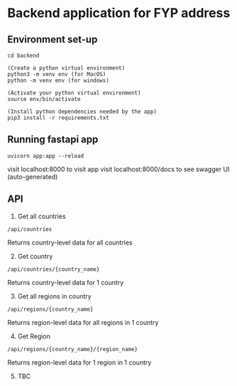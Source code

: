 # Backend application for FYP address

## Environment set-up
```
cd backend

(Create a python virtual environment)
python3 -m venv env (for MacOS)
python -m venv env (for windows)

(Activate your python virtual environment)
source env/bin/activate

(Install python dependencies needed by the app)
pip3 install -r requirements.txt

```

## Running fastapi app 
```
uvicorn app:app --reload
```

visit localhost:8000 to visit app
visit localhost:8000/docs to see swagger UI (auto-generated)

## API

1. Get all countries
```
/api/countries
```
Returns country-level data for all countries 

2. Get country
```
/api/countries/{country_name}
```
Returns country-level data for 1 country

3. Get all regions in country
```
/api/regions/{country_name}
```
Returns region-level data for all regions in 1 country

4. Get Region
```
/api/regions/{country_name}/{region_name}
```
Returns region-level data for 1 region in 1 country

5. TBC